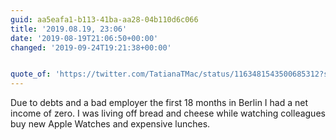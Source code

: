 ```yaml
---
guid: aa5eafa1-b113-41ba-aa28-04b110d6c066
title: '2019.08.19, 23:06'
date: '2019-08-19T21:06:50+00:00'
changed: '2019-09-24T19:21:38+00:00'


quote_of: 'https://twitter.com/TatianaTMac/status/1163481543500685312?s=20'
---
```


Due to debts and a bad employer the first 18 months in Berlin I had a net income of zero. I was living off bread and cheese while watching colleagues buy new Apple Watches and expensive lunches.
